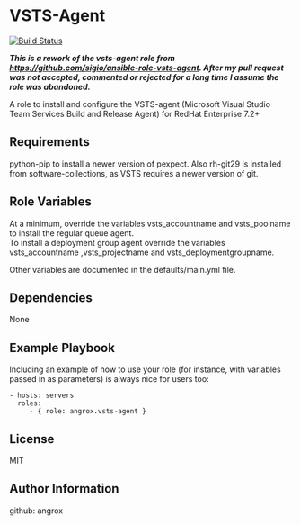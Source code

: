 VSTS-Agent
==========

[![Build Status](https://travis-ci.org/angrox/ansible-role-vsts-agent.svg?branch=master)](https://travis-ci.org/angrox/ansible-role-vsts-agent)



**_This is a rework of the vsts-agent role from https://github.com/sigio/ansible-role-vsts-agent. After my pull request was not accepted, commented or rejected for a long time I assume the role was abandoned._**





A role to install and configure the VSTS-agent (Microsoft Visual Studio Team Services Build and Release Agent) for RedHat Enterprise 7.2+



Requirements
------------

python-pip to install a newer version of pexpect. Also rh-git29 is installed from software-collections, as VSTS requires a newer version of git.

Role Variables
--------------

At a minimum, override the variables vsts_accountname and vsts_poolname to install the regular queue agent.  
To install a deployment group agent override the variables vsts_accountname ,vsts_projectname and vsts_deploymentgroupname.

Other variables are documented in the defaults/main.yml file.

Dependencies
------------

None

Example Playbook
----------------

Including an example of how to use your role (for instance, with variables passed in as parameters) is always nice for users too:

    - hosts: servers
      roles:
         - { role: angrox.vsts-agent }

License
-------

MIT

Author Information
------------------

github: angrox
